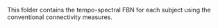 This folder contains the tempo-spectral FBN for each subject using the conventional connectivity measures.
